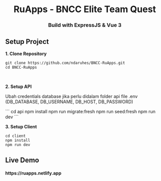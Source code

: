 <h1 align="center">RuApps - BNCC Elite Team Quest</h1>
<h3 align="center">Build with ExpressJS & Vue 3</h3>

## Setup Project
<b>1. Clone Repository</b>
```
git clone https://github.com/ndaruhes/BNCC-RuApps.git
cd BNCC-RuApps
```
<br>

<b>2. Setup API</b>
<p>Ubah credentials database jika perlu didalam folder api file .env (DB_DATABASE, DB_USERNAME, DB_HOST, DB_PASSWORD)</p>
```
cd api
npm install
npm run migrate:fresh
npm run seed:fresh
npm run dev
```

<br>

<b>3. Setup Client</b>
```
cd client
npm install
npm run dev
```

## Live Demo
<h4>https://ruapps.netlify.app</h4>
